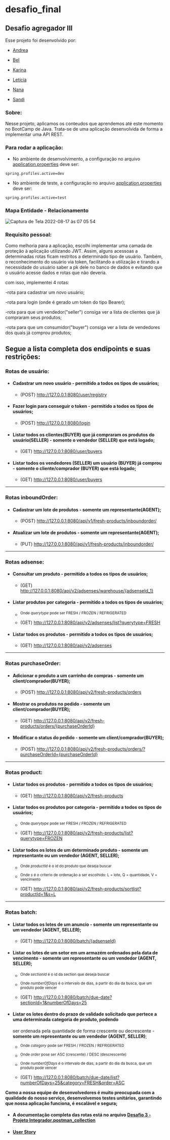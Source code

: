 # desafio_final

## Desafio agregador III

Esse projeto foi desenvolvido por:

- [Andrea](https://github.com/andherreraML)

- [Bel](https://github.com/BelAlbuquerque)

- [Karina](https://github.com/KarinaLimaMeli)

- [Letícia](https://github.com/lecastroMELI)

- [Nana](https://github.com/InajaraPereira)

- [Sandi](https://github.com/sandiouriquemeli)

### Sobre:

Nesse projeto, aplicamos os conteudos que aprendemos até este momento no BootCamp de Java.
Trata-se de uma aplicação desenvolvida de forma a implementar uma API REST.

### Para rodar a aplicação:

- No ambiente de desenvolvimento, a configuração no arquivo [application.properties](src/main/resources/application.properties) deve ser:
```
spring.profiles.active=dev
```

- No ambiente de teste, a configuração no arquivo [application.properties](src/main/resources/application.properties) deve ser:
```
spring.profiles.active=test
```

### Mapa Entidade - Relacionamento

![Captura de Tela 2022-08-17 às 07 05 54](https://user-images.githubusercontent.com/107960288/185093121-e0d79f25-7d2c-41db-95f7-b27be13741c8.png)


### Requisito pessoal:

Como melhoria para a aplicação, escolhi implementar uma camada de proteção à aplicação utilizando JWT.
Assim, alguns acessoas a determinadas rotas ficam restritos a determinado tipo de usuário.
Também, o reconhecimento do usuário via token, facilitando a utilização e tirando a necessidade do usuário saber a pk dele no banco de dados
e evitando que o usuário acesse dados e rotas que não deveria.

com isso, implementei 4 rotas:

-rota para cadastrar um novo usuário;

-rota para login (onde é gerado um token do tipo Bearer);

-rota para que um vendedor("seller") consiga ver a lista de clientes que já compraram seus produtos;

-rota para que um consumidor("buyer") consiga ver a lista de vendedores dos quais já comprou produtos;

## Segue a lista completa dos endipoints e suas restrições:

### Rotas de usuário:

- #### Cadastrar um novo usuário - **permitido a todos os tipos de usuários**;

  - (POST) http://127.0.0.1:8080/user/registry

- #### Fazer login para conseguir o token - **permitido a todos os tipos de usuários**;

  - (POST) http://127.0.0.1:8080/login

- #### Listar todos os clientes(BUYER) que já compraram os produtos do usuário(SELLER) - **somente o vendedor (SELLER) que está logado**;

  - (GET) http://127.0.0.1:8080/user/buyers

- #### Listar todos os vendedores (SELLER) um usuário (BUYER) já comprou - **somente o cliente/comprador (BUYER) que está logado**;

  - (GET) http://127.0.0.1:8080/user/buyers

<hr>

### Rotas inboundOrder:

- #### Cadastrar um lote de produtos - **somente um representante(AGENT)**;

  - (POST) http://127.0.0.1:8080/api/v1/fresh-products/inboundorder/

- #### Atualizar um lote de produtos - **somente um representante(AGENT)**;

  - (PUT) http://127.0.0.1:8080/api/v1/fresh-products/inboundorder/

<hr>

### Rotas adsense:

- #### Consultar um produto - **permitido a todos os tipos de usuários**;

  - (GET) http://127.0.0.1:8080/api/v2/adsenses/warehouse/{adsenseId_1}

- #### Listar produtos por categoria - **permitido a todos os tipos de usuários**;
  - <sup>Onde *querytype* pode ser FRESH / FROZEN / REFRIGERATED</sup>

  - (GET) http://127.0.0.1:8080/api/v2/adsenses/list?querytype=FRESH

- #### Listar todos os produtos - **permitido a todos os tipos de usuários**;

  - (GET) http://127.0.0.1:8080/api/v2/adsenses

<hr>

### Rotas purchaseOrder:

- #### Adicionar o produto a um carrinho de compras - **somente um client/comprador(BUYER)**;

  - (POST) http://127.0.0.1:8080/api/v2/fresh-products/orders

- #### Mostrar os produtos no pedido - **somente um client/comprador(BUYER)**;
  
  - (GET) http://127.0.0.1:8080/api/v2/fresh-products/orders/{purchaseOrderId}

- #### Modificar o status do pedido - **somente um client/comprador(BUYER)**;

  - (POST) http://127.0.0.1:8080/api/v2/fresh-products/orders/?purchaseOrderId={purchaseOrderId}

<hr>

### Rotas product:

- #### Listar  todos os produtos - **permitido a todos os tipos de usuários**;

  - (GET) http://127.0.0.1:8080/api/v2/fresh-products

- #### Listar todos os produtos por categoria - **permitido a todos os tipos de usuários**;
  - <sup>Onde *querytype* pode ser FRESH / FROZEN / REFRIGERATED</sup>

  - (GET) http://127.0.0.1:8080/api/v2/fresh-products/list?querytype=FROZEN

- #### Listar todos os lotes de um determinado produto - **somente um representante ou um vendedor (AGENT, SELLER)**;
  - <sup>Onde *productId* é o id do produto que deseja buscar</sup>
  - <sup>Onde *s* é o criterio de ordenação a ser escolhido: L = lote, Q = quantidade, V = vencimento</sup>

  - (GET) http://127.0.0.1:8080/api/v2/fresh-products/sortlist?productId=1&s=L

<hr>

### Rotas batch:

- #### Listar todos os lotes de um anuncio - **somente um representante ou um vendedor (AGENT, SELLER)**;

  - (GET) http://127.0.0.1:8080/batch/{adsenseId}

- #### Listar os lotes de um setor em um armazém ordenados pela data de vencimento - **somente um representante ou um vendedor (AGENT, SELLER)**;
  - <sup>Onde *sectionId* é o id da section que deseja buscar</sup>
  - <sup>Onde *numberOfDays* é o intervalo de dias, a partir do dia da busca, que um produto pode vencer</sup>

  - (GET) http://127.0.0.1:8080/batch/due-date?sectionId=1&numberOfDays=25

- #### Listar os lotes dentro do prazo de validade solicitado que pertece a uma determinada categoria de produto, podendo 
  ser ordenada pela quantidade de forma crescente ou decrescente - **somente um representante ou um vendedor (AGENT, SELLER)**;
  - <sup>Onde *category* pode ser FRESH / FROZEN / REFRIGERATED</sup>
  - <sup>Onde *order* pose ser ASC (crescente) / DESC (descrescente)</sup>
  - <sup>Onde *numberOfDays* é o intervalo de dias, a partir do dia da busca, que um produto pode vencer</sup>

  - (GET) http://127.0.0.1:8080/batch/due-date/list?numberOfDays=25&category=FRESH&order=ASC

**Como a nossa equipe de desenvolvedores é muito preocupada com a qualidade do nosso serviço,
desenvolvemos testes unitários, garantindo que nossa aplicação funciona, é escalável e segura;**

- #### A documentação completa das rotas está no arquivo [Desafio 3 - Projeto Integrador.postman_collection](Desafio%203%20-%20Projeto%20Integrador.postman_collection.json)
- #### [User Story](https://github.com/BelAlbuquerque/Projeto_Final/files/9358987/User.Story.docx.pdf)
